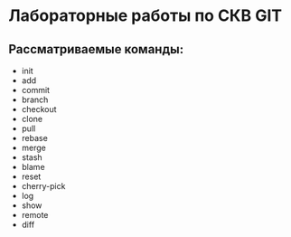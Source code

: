 # Лабораторные работы по СКВ GIT

## Рассматриваемые команды:

- init
- add
- commit
- branch
- checkout
- clone
- pull
- rebase
- merge
- stash
- blame
- reset
- cherry-pick
- log
- show
- remote
- diff

